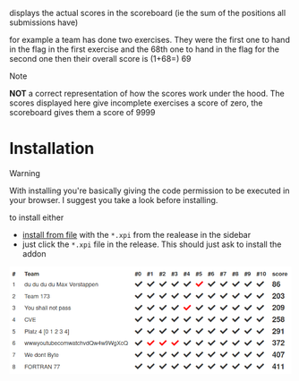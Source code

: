 displays the actual scores in the scoreboard (ie the sum of the positions all submissions have)

for example a team has done two exercises. They were the first one to hand in the flag in the first exercise and the 68th one to hand in the flag for the second one then their overall score is (1+68=) 69

> [!NOTE]
> **NOT** a correct representation of how the scores work under the hood. The scores displayed here give incomplete exercises a score of zero, the scoreboard gives them a score of 9999

# Installation

> [!WARNING]
> With installing you're basically giving the code permission to be executed in your browser. I suggest you take a look before installing.

to install either 
- [install from file](https://extensionworkshop.com/documentation/publish/distribute-sideloading/#install-addon-from-file) with the `*.xpi` from the realease in the sidebar
- just click the `*.xpi` file in the release. This should just ask to install the addon

![screenshot](screenshot.png)
